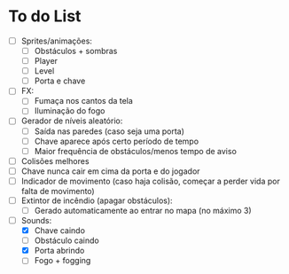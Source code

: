 # To do List
- [ ] Sprites/animações:
  - [ ] Obstáculos + sombras
  - [ ] Player
  - [ ] Level
  - [ ] Porta e chave
- [ ] FX:
  - [ ] Fumaça nos cantos da tela
  - [ ] Iluminação do fogo
- [ ] Gerador de níveis aleatório:
  - [ ] Saída nas paredes (caso seja uma porta)
  - [ ] Chave aparece após certo período de tempo
  - [ ] Maior frequência de obstáculos/menos tempo de aviso
- [ ] Colisões melhores
- [ ] Chave nunca cair em cima da porta e do jogador
- [ ] Indicador de movimento (caso haja colisão, começar a perder vida por falta de movimento)
- [ ] Extintor de incêndio (apagar obstáculos):
  - [ ] Gerado automaticamente ao entrar no mapa (no máximo 3)
- [ ] Sounds:
  - [x] Chave caindo
  - [ ] Obstáculo caindo
  - [x] Porta abrindo
  - [ ] Fogo + fogging
